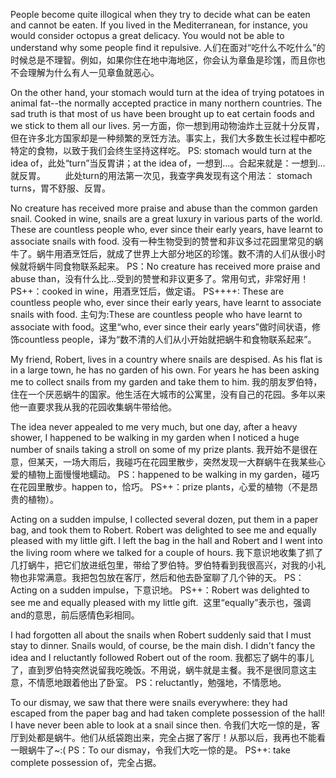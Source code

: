 People become quite illogical when they try to decide what can be eaten and cannot be eaten. If you lived in the Mediterranean, for instance, you would consider octopus a great delicacy. You would not be able to understand why some people find it repulsive.
人们在面对“吃什么不吃什么”的时候总是不理智。例如，如果你住在地中海地区，你会认为章鱼是珍馐，而且你也不会理解为什么有人一见章鱼就恶心。


On the other hand, your stomach would turn at the idea of trying potatoes in animal fat--the normally accepted practice in many northern countries. The sad truth is that most of us have been brought up to eat certain foods and we stick to them all our lives.
另一方面，你一想到用动物油炸土豆就十分反胃，但在许多北方国家却是一种频繁的烹饪方法。事实上，我们大多数生长过程中都吃特定的食物，以致于我们会终生坚持这样吃。
PS: stomach would turn at the idea of，此处“turn”当反胃讲；at the idea of，一想到...。合起来就是：一想到...就反胃。
       此处turn的用法第一次见，我查字典发现有这个用法： stomach turns，胃不舒服、反胃。


No creature has received more praise and abuse than the common garden snail. Cooked in wine, snails are a great luxury in various parts of the world. These are countless people who, ever since their early years, have learnt to associate snails with food.
没有一种生物受到的赞誉和非议多过花园里常见的蜗牛了。蜗牛用酒烹饪后，就成了世界上大部分地区的珍馐。数不清的人们从很小时候就将蜗牛同食物联系起来。
PS：No creature has received more praise and abuse than，没有什么比...受到的赞誉和非议更多了。常用句式，非常好用！
PS++：cooked in wine，用酒烹饪后，做定语。
PS++++: These are countless people who, ever since their early years, have learnt to associate snails with food. 主句为:These are countless people who have learnt to associate with food。这里“who, ever since their early years”做时间状语，修饰countless people，译为“数不清的人们从小开始就把蜗牛和食物联系起来”。


My friend, Robert, lives in a country where snails are despised. As his flat is in a large town, he has no garden of his own. For years he has been asking me to collect snails from my garden and take them to him.
我的朋友罗伯特，住在一个厌恶蜗牛的国家。他生活在大城市的公寓里，没有自己的花园。多年以来他一直要求我从我的花园收集蜗牛带给他。


The idea never appealed to me very much, but one day, after a heavy shower, I happened to be walking in my garden when I noticed a huge number of snails taking a stroll on some of my prize plants.
我开始不是很在意，但某天，一场大雨后，我碰巧在花园里散步，突然发现一大群蜗牛在我某些心爱的植物上面慢慢地蠕动。
PS：happened to be walking in my garden，碰巧在花园里散步。happen to，恰巧。
PS++：prize plants，心爱的植物（不是昂贵的植物）。


Acting on a sudden impulse, I collected several dozen, put them in a paper bag, and took them to Robert. Robert was delighted to see me and equally pleased with my little gift. I left the bag in the hall and Robert and I went into the living room where we talked for a couple of hours.
我下意识地收集了抓了几打蜗牛，把它们放进纸包里，带给了罗伯特。罗伯特看到我很高兴，对我的小礼物也非常满意。我把包包放在客厅，然后和他去卧室聊了几个钟的天。
PS：Acting on a sudden impulse，下意识地。
PS++：Robert was delighted to see me and equally pleased with my little gift.  这里“equally”表示也，强调and的意思，前后感情色彩相同。


I had forgotten all about the snails when Robert suddenly said that I must stay to dinner. Snails would, of course, be the main dish. I didn't fancy the idea and I reluctantly followed Robert out of the room.
我都忘了蜗牛的事儿了，直到罗伯特突然说留我吃晚饭。不用说，蜗牛就是主餐。我不是很同意这主意，不情愿地跟着他出了卧室。
PS：reluctantly，勉强地，不情愿地。

    
To our dismay, we saw that there were snails everywhere: they had escaped from the paper bag and had taken complete possession of the hall! I have never been able to look at a snail since then.
令我们大吃一惊的是，客厅到处都是蜗牛。他们从纸袋跑出来，完全占据了客厅！从那以后，我再也不能看一眼蜗牛了~:(
PS：To our dismay，令我们大吃一惊的是。
PS++: take complete possession of，完全占据。
 
 
 
 
 
 